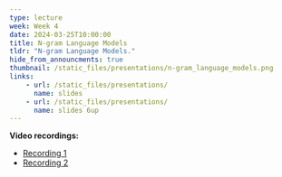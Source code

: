 ```yaml
---
type: lecture
week: Week 4
date: 2024-03-25T10:00:00
title: N-gram Language Models
tldr: "N-gram Language Models."
hide_from_announcments: true
thumbnail: /static_files/presentations/n-gram_language_models.png
links: 
    - url: /static_files/presentations/
      name: slides
    - url: /static_files/presentations/
      name: slides 6up
---
```

**Video recordings:**
- [Recording 1](http://example.com)
- [Recording 2](http://example.com)
